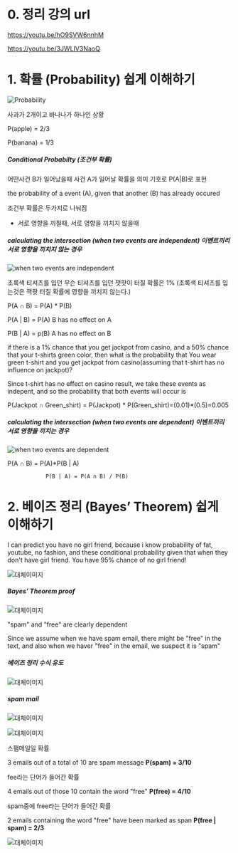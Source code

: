 # 0. 정리 강의 url

https://youtu.be/hO9SVW6nnhM

https://youtu.be/3JWLIV3NaoQ

# 1. 확률 (Probability) 쉽게 이해하기

![Probability](https://i.imgur.com/DAeaCr1.png)

사과가 2개이고 바나나가 하나인 상황

P(apple) = 2/3

P(banana) = 1/3

##### Conditional Probabilty (조건부 확률)

어떤사건 B가 일어났을때 사건 A가 일어날 확률을 의미 기호로 P(A|B)로 표현

the probability of a event (A), given that another (B) has already occured

조건부 확률은 두가지로 나눠짐

- 서로 영향을 끼칠때, 서로 영향을 끼치지 않을때

##### calculating the intersection (when two events are independent) 이벤트끼리 서로 영향을 끼치지 않는 경우

![when two events are independent](https://i.imgur.com/Av67Lxl.png)

초록색 티셔츠를 입던 무슨 티셔츠를 입던 잿팟이 터질 확률은 1% (초록색 티셔츠를 입는것은 잭팟 터질 확률에 영향을 끼치지 않는다.)

P(A ∩ B) = P(A) * P(B)

P(A | B) = P(A)  B has no effect on A

P(B | A) = p(B)  A has no effect on B

if there is a 1% chance that you get jackpot from casino, and a 50% chance that your t-shirts green color, then what is the probability that You wear green t-shirt and you get jackpot from casino(assuming that t-shirt has no influence on jackpot)?

Since t-shirt has no effect on casino result, we take these events as indepent, and so the probability that both events will occur is 

P(Jackpot ∩ Green_shirt) = P(Jackpot) * P(Green_shirt)=(0.01)*(0.5)=0.005

##### calculating the intersection (when two events are dependent) 이벤트끼리 서로 영향을 끼치는 경우

![when two events are dependent](https://i.imgur.com/IoW0DIP.png)

P(A ∩ B) = P(A)*P(B | A)

                P(B | A) = P(A ∩ B) / P(B)

# 2. 베이즈 정리 (Bayes’ Theorem) 쉽게 이해하기

I can predict you have no girl friend, because i know probability of fat, youtube, no fashion, and these conditional probability given that when they don't have girl friend. You have 95% chance of no girl friend!

![대체이미지](https://i.imgur.com/h6hlFgH.png)

##### Bayes’ Theorem proof

![대체이미지](https://i.imgur.com/DPjQa5C.png)

"spam" and "free" are clearly dependent

Since we assume when we have spam email, there might be "free" in the text, and also when we haver "free" in the email, we suspect it is "spam"

##### 베이즈 정리 수식 유도

![대체이미지](https://i.imgur.com/bVRYOJv.png)

##### spam mail

![대체이미지](https://i.imgur.com/0N9MXXQ.png)

![대체이미지](https://i.imgur.com/syFgauq.png)

스팸메일일 확률

3 emails out of a total of 10 are spam message **P(spam) = 3/10**

fee라는 단어가 들어간 확률

4 emails out of those 10 contain the word "free" **P(free) = 4/10**

spam중에 free라는 단어가 들어간 확률

2 emails containing the word "free" have been marked as span **P(free | spam) = 2/3**

![대체이미지](https://i.imgur.com/FSQyw3K.png)




